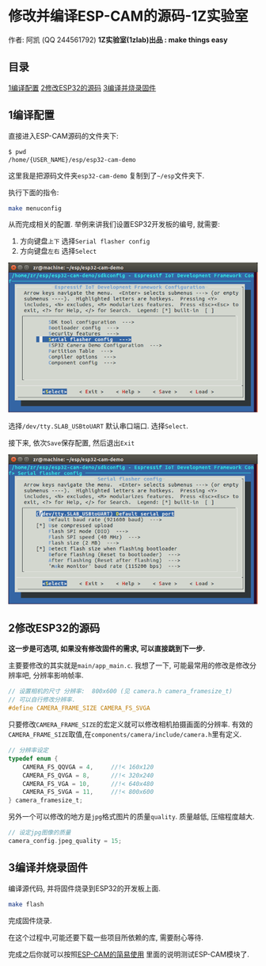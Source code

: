 # 修改并编译ESP-CAM的源码-1Z实验室

作者: 阿凯 (QQ 244561792)
**1Z实验室(1zlab)出品 : make things easy**

## 目录

[1编译配置](#1编译配置)
[2修改ESP32的源码](#2修改ESP32的源码)
[3编译并烧录固件](#3编译并烧录固件)

## 1编译配置

直接进入ESP-CAM源码的文件夹下:

```
$ pwd
/home/{USER_NAME}/esp/esp32-cam-demo
```

这里我是把源码文件夹`esp32-cam-demo` 复制到了`~/esp`文件夹下.



执行下面的指令:

```bash
make menuconfig
```

从而完成相关的配置. 举例来讲我们设置ESP32开发板的编号, 就需要:

1. 方向键盘`上下` 选择`Serial flasher config`
2. 方向键盘`左右` 选择`Select`

![make-menuconfig-2](./IMG/make-menuconfig-2.png)

选择`/dev/tty.SLAB_USBtoUART` 默认串口端口. 选择`Select`. 

接下来, 依次`Save`保存配置, 然后退出`Exit`

![make-menuconfig-3](./IMG/make-menuconfig-3.png)

## 2修改ESP32的源码

**这一步是可选项, 如果没有修改固件的需求, 可以直接跳到下一步.**

主要要修改的其实就是`main/app_main.c`.
我想了一下, 可能最常用的修改是修改分辨率吧, 分辨率影响帧率.
```c
// 设置相机的尺寸 分辨率:  800x600 (见 camera.h camera_framesize_t)
// 可以自行修改分辨率.
#define CAMERA_FRAME_SIZE CAMERA_FS_SVGA
```
只要修改`CAMERA_FRAME_SIZE`的宏定义就可以修改相机拍摄画面的分辨率. 
有效的`CAMERA_FRAME_SIZE`取值,在`components/camera/include/camera.h`里有定义.

```c
// 分辨率设定
typedef enum {
    CAMERA_FS_QQVGA = 4,     //!< 160x120
    CAMERA_FS_QVGA = 8,      //!< 320x240
    CAMERA_FS_VGA = 10,      //!< 640x480
    CAMERA_FS_SVGA = 11,     //!< 800x600
} camera_framesize_t;

```

另外一个可以修改的地方是`jpg`格式图片的质量`quality`.
质量越低, 压缩程度越大. 

```c
// 设定jpg图像的质量
camera_config.jpeg_quality = 15;
```

## 3编译并烧录固件

编译源代码, 并将固件烧录到ESP32的开发板上面.

```bash
make flash
```

完成固件烧录.

在这个过程中,可能还要下载一些项目所依赖的库, 需要耐心等待.

完成之后你就可以按照[ESP-CAM的简易使用](./ESP-CAM的简易使用.md) 里面的说明测试ESP-CAM模块了.